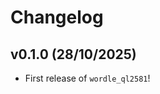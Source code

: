 # Changelog

<!--next-version-placeholder-->

## v0.1.0 (28/10/2025)

- First release of `wordle_ql2581`!